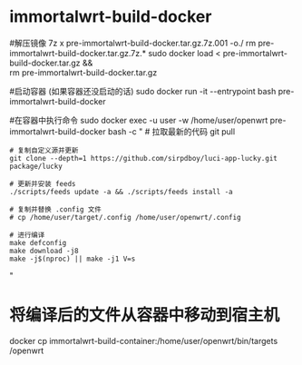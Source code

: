 # immortalwrt-build-docker

#解压镜像
7z x pre-immortalwrt-build-docker.tar.gz.7z.001 -o./
rm pre-immortalwrt-build-docker.tar.gz.7z.*
sudo docker load < pre-immortalwrt-build-docker.tar.gz && \
rm pre-immortalwrt-build-docker.tar.gz


#启动容器 (如果容器还没启动的话)
sudo docker run -it --entrypoint bash pre-immortalwrt-build-docker

#在容器中执行命令
sudo docker exec -u user -w /home/user/openwrt pre-immortalwrt-build-docker bash -c "
    # 拉取最新的代码
    git pull

    # 复制自定义源并更新
    git clone --depth=1 https://github.com/sirpdboy/luci-app-lucky.git package/lucky

    # 更新并安装 feeds
    ./scripts/feeds update -a && ./scripts/feeds install -a

    # 复制并替换 .config 文件
    # cp /home/user/target/.config /home/user/openwrt/.config

    # 进行编译
    make defconfig
    make download -j8
    make -j$(nproc) || make -j1 V=s
"

# 将编译后的文件从容器中移动到宿主机
docker cp immortalwrt-build-container:/home/user/openwrt/bin/targets /openwrt
